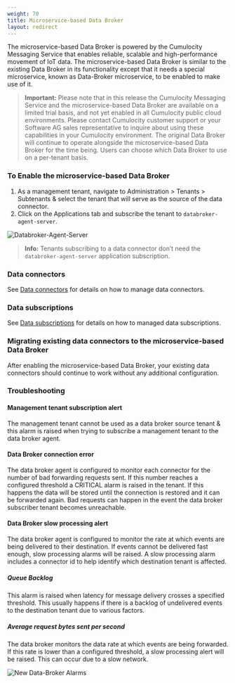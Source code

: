 ```yaml
---
weight: 70
title: Microservice-based Data Broker
layout: redirect
---
```


The microservice-based Data Broker is powered by the Cumulocity Messaging Service that enables reliable, scalable and high-performance movement of IoT data. The microservice-based Data Broker is similar to the existing Data Broker in its functionality except that it needs a special microservice, known as Data-Broker microservice, to be enabled to make use of it.

> **Important:** Please note that in this release the Cumulocity Messaging Service and the microservice-based Data Broker are available on a limited trial basis, and not yet enabled in all Cumulocity public cloud environments. Please contact Cumulocity customer support or your Software AG sales representative to inquire about using these capabilities in your Cumulocity environment. The original Data Broker will continue to operate alongside the microservice-based Data Broker for the time being. Users can choose which Data Broker to use on a per-tenant basis.

### <a name="enabling-ms-data-broker"></a> To Enable the microservice-based Data Broker

1. As a management tenant, navigate to Administration > Tenants > Subtenants & select the tenant that will serve as the source of the data connector.
2. Click on the Applications tab and subscribe the tenant to `databroker-agent-server`.

![Databroker-Agent-Server](/images/users-guide/enterprise-tenant/et-new-data-broker-agent.png)

> **Info:** Tenants subscribing to a data connector don’t need the `databroker-agent-server` application subscription.

### <a name="ms-data-broker-connectors"></a> Data connectors

See [Data connectors](#data-broker-connectors) for details on how to manage data connectors.

### <a name="ms-data-broker-subscriptions"></a> Data subscriptions
 
See [Data subscriptions](#data-broker-subscriptions) for details on how to managed data subscriptions.

### <a name="migrating-data-broker-connectors-to-ms-data-broker"></a> Migrating existing data connectors to the microservice-based Data Broker

After enabling the microservice-based Data Broker, your existing data connectors should continue to work without any additional configuration.

### <a name="troubleshooting-ms-data-broker"></a> Troubleshooting

#### Management tenant subscription alert

The management tenant cannot be used as a data broker source tenant & this alarm is raised when trying to subscribe a management tenant to the data broker agent.

#### Data Broker connection error

The data broker agent is configured to monitor each connector for the number of bad forwarding requests sent. If this number reaches a configured threshold a CRITICAL alarm is raised in the tenant. 
If this happens the data will be stored until the connection is restored and it can be forwarded again.
Bad requests can happen in the event the data broker subscriber tenant becomes unreachable.

#### Data Broker slow processing alert

The data broker agent is configured to monitor the rate at which events are being delivered to their destination. If events cannot be delivered fast enough, slow processing alarms will be raised. A slow processing alarm includes a connector id to help identify which destination tenant is affected.

##### Queue Backlog 

This alarm is raised when latency for message delivery crosses a specified threshold. This usually happens if there is a backlog of undelivered events to the destination tenant due to various factors.
 
##### Average request bytes sent per second 

The data broker monitors the data rate at which events are being forwarded. If this rate is lower than a configured threshold, a slow processing alert will be raised. This can occur due to a slow network.

![New Data-Broker Alarms](/images/users-guide/enterprise-tenant/et-new-data-broker-alarms.png)


